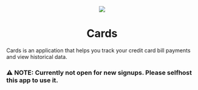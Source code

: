 <p align="center">
  <img  src="https://track-cards.vercel.app/favicon.ico">
</p>
<h1 align="center">
   Cards
</h1>

Cards is an application that helps you track your credit card bill payments and view historical data.

<h3>
⚠️ NOTE: Currently not open for new signups. Please selfhost this app to use it.
</h3>
